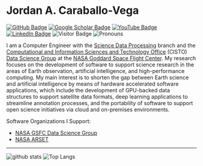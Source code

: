 # Jordan A. Caraballo-Vega

[![GitHub Badge](https://img.shields.io/github/followers/jordancaraballo?style=social)](https://github.com/jordancaraballo?tab=followers)
[![Google Scholar Badge](https://img.shields.io/badge/Google-Scholar-lightgrey)](https://scholar.google.com/citations?user=2IB5HgIAAAAJ&hl=es)
[![YouTube Badge](https://img.shields.io/badge/My-YouTube-red)](https://www.youtube.com/@jordancaraballo-vega1265)
[![LinkedIn Badge](https://img.shields.io/badge/My-LinkedIn-blue)](https://img.shields.io/badge/LinkedIn-0077B5?style=for-the-badge&logo=linkedin&logoColor=white)
![Visitor Badge](https://komarev.com/ghpvc/?username=jordancaraballo)
![Pronouns](https://pronoun.cyou/x/y?subject=He&object=Him)


I am a Computer Engineer with the [Science Data Processing](https://sed.gsfc.nasa.gov/etd/587) branch and the [Computational and Information Sciences and Technology Office](https://science.gsfc.nasa.gov/cisto/) (CISTO) [Data Science Group](https://science.gsfc.nasa.gov/cisto/istr) at the [NASA Goddard Space Flight Center](https://www.nasa.gov/goddard). My research focuses on the development of software to support science research in the areas of Earth observation, artificial intelligence, and high-performance computing. My main interest is to shorten the gap between Earth science and artificial intelligence by means of hardware accelerated software applications, which include the development of GPU-backed data structures to support satellite data formats, deep learning applications to streamline annotation processes, and the portability of software to support open science initiatives via cloud and on-premises environments.

Software Organizations I Support:

* [NASA GSFC Data Science Group](https://github.com/nasa-nccs-hpda)
* [NASA ARSET](https://github.com/NASAARSET/ARSET_ML_Fundamentals)

---

![github stats](https://github-readme-stats-sigma-five.vercel.app/api?username=jordancaraballo&show_icons=true)
![Top Langs](https://github-readme-stats-sigma-five.vercel.app/api/top-langs/?username=jordancaraballo&langs_count=3&hide=javascript,go,html,css,tex)
